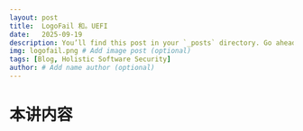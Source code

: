 ```yaml
---
layout: post
title:  LogoFail 和。UEFI
date:   2025-09-19
description: You’ll find this post in your `_posts` directory. Go ahead and edit it and re-build the site to see your changes. # Add post description (optional)
img: logofail.png # Add image post (optional)
tags: [Blog, Holistic Software Security]
author: # Add name author (optional)
---
```

# 本讲内容


